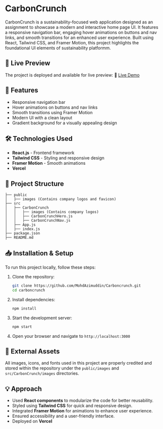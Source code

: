 # CarbonCrunch
 
CarbonCrunch is a sustainability-focused web application designed as an assignment to showcase a modern and interactive home page UI. It features a responsive navigation bar, engaging hover animations on buttons and nav links, and smooth transitions for an enhanced user experience. Built using React, Tailwind CSS, and Framer Motion, this project highlights the foundational UI elements of sustainability platformm.

## 🚀 Live Preview
The project is deployed and available for live preview:
🔗 [Live Demo](https://carboncrunch-alpha.vercel.app/) 

## 📌 Features
- Responsive navigation bar
- Hover animations on buttons and nav links
- Smooth transitions using Framer Motion
- Modern UI with a clean layout
- Gradient background for a visually appealing design

## 🛠️ Technologies Used
- **React.js** - Frontend framework
- **Tailwind CSS** - Styling and responsive design
- **Framer Motion** - Smooth animations
- **Vercel** 

## 📂 Project Structure
```
├── public
│   ├── images (Contains company logos and favicon)
├── src
│   ├── CarbonCrunch
│   │   ├── images (Contains company logos)
│   │   ├── CarbonCrunchHero.js
│   │   ├── CarbonCrunchNav.js
│   ├── App.js
│   ├── index.js
├── package.json
├── README.md
```

## 📥 Installation & Setup
To run this project locally, follow these steps:

1. Clone the repository:
   ```sh
   git clone https://github.com/MohdAzimuddin/Carboncrunch.git
   cd carboncrunch
   ```

2. Install dependencies:
   ```sh
   npm install
   ```

3. Start the development server:
   ```sh
   npm start
   ```

4. Open your browser and navigate to `http://localhost:3000`

## 📸 External Assets
All images, icons, and fonts used in this project are properly credited and stored within the repository under the `public/images` and `src/CarbonCrunch/images` directories.

## 💡 Approach
- Used **React components** to modularize the code for better reusability.
- Styled using **Tailwind CSS** for quick and responsive design.
- Integrated **Framer Motion** for animations to enhance user experience.
- Ensured accessibility and a user-friendly interface.
- Deployed on **Vercel**


